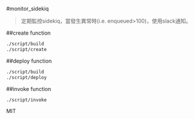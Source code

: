#monitor_sidekiq
>定期監控sidekiq，當發生異常時(i.e. enqueued>100)，使用slack通知。

##create function
```bash
./script/build
./script/create
```

##deploy function
```bash
./script/build
./script/deploy
```

##invoke function
```bash
./script/invoke
```

MIT